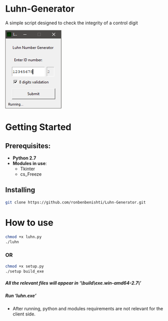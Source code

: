 # Luhn-Generator
A simple script designed to check the integrity of a control digit


![Image](https://github.com/ronbenbenishti/Luhn-Generator/blob/master/screenshots/ss.png)


# Getting Started #
## Prerequisites: ##
* **Python 2.7**
* **Modules in use**:
  * Tkinter
  * cs_Freeze

## Installing ##
```sh
git clone https://github.com/ronbenbenishti/Luhn-Generator.git
```

# How to use #
```sh
chmod +x luhn.py
./luhn
```

### OR ###
```sh
chmod +x setup.py
./setup build_exe
```
##### All the relevant files will appear in _‘\build\exe.win-amd64-2.7\’_ #####
##### Run _‘luhn.exe’_ #####

* After running, python and modules requirements are not relevant for the client side.
